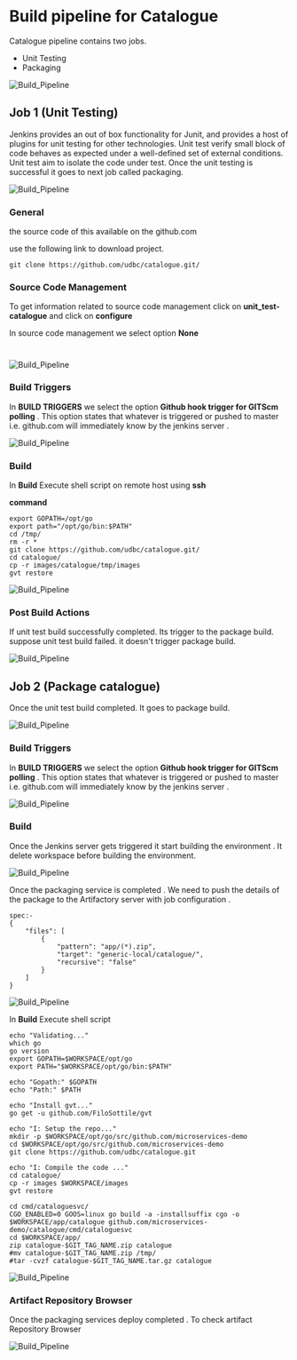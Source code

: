 # Build pipeline for Catalogue
Catalogue pipeline contains two jobs.

* Unit Testing
* Packaging


![Build_Pipeline](images/catalogue/building_pipeline.png) 

## Job 1 (Unit Testing) 
Jenkins provides an out of box functionality for Junit, and provides a host of plugins for unit testing for other technologies. Unit test verify small block of code behaves as expected under a well-defined set of external conditions. Unit test aim to isolate the code under test. Once the unit testing is successful it goes to next job called packaging.

![Build_Pipeline](images/catalogue/unit_testing.png) 

### General
the source code of this available on the github.com



use the following link to download project.

	git clone https://github.com/udbc/catalogue.git/

### Source Code Management
To get information related to source code management click on **unit_test-catalogue** and click on **configure**

In source code management we select option **None**
#

![Build_Pipeline](images/catalogue/source.png)

### Build Triggers

In **BUILD TRIGGERS** we select the option **Github hook trigger for GITScm polling** . This option states that whatever is triggered or pushed to master i.e.  github.com will immediately know by the jenkins server .
 
![Build_Pipeline](images/catalogue/build_triggers.png)

### Build

In **Build** Execute shell script on remote host using **ssh**

**command**

	export GOPATH=/opt/go
	export path="/opt/go/bin:$PATH"
	cd /tmp/
	rm -r *
	git clone https://github.com/udbc/catalogue.git/
	cd catalogue/
	cp -r images/catalogue/tmp/images
	gvt restore

	
![Build_Pipeline](images/catalogue/build.png)

### Post Build Actions
If unit test build successfully completed. Its trigger to the package build. suppose unit test build failed. it doesn't trigger package build.

![Build_Pipeline](images/catalogue/post_build_action.png)


## Job 2 (Package catalogue) 
 Once the unit test build completed. It goes to package build.

![Build_Pipeline](images/catalogue/package.png)

### Build Triggers

In **BUILD TRIGGERS** we select the option **Github hook trigger for GITScm polling** . This option states that whatever is triggered or pushed to master i.e.  github.com will immediately know by the jenkins server .

![Build_Pipeline](images/catalogue/build_t.png)

### Build

Once the Jenkins server gets triggered it start building the environment . It delete workspace before building the environment.

![Build_Pipeline](images/catalogue/build_e.png)

Once the packaging service is completed . We need to push the details of the package to the  Artifactory server with job configuration .

	spec:-
	{
    	"files": [
    	    {
    	        "pattern": "app/(*).zip",
    	        "target": "generic-local/catalogue/",
    	        "recursive": "false"
    	    }
    	]
	} 

![Build_Pipeline](images/catalogue/art_conf.png)

In **Build** Execute shell script

	echo "Validating..."
	which go
	go version
	export GOPATH=$WORKSPACE/opt/go
	export PATH="$WORKSPACE/opt/go/bin:$PATH"
	
	echo "Gopath:" $GOPATH
	echo "Path:" $PATH
	
	echo "Install gvt..."
	go get -u github.com/FiloSottile/gvt
	
	echo "I: Setup the repo..."
	mkdir -p $WORKSPACE/opt/go/src/github.com/microservices-demo
	cd $WORKSPACE/opt/go/src/github.com/microservices-demo
	git clone https://github.com/udbc/catalogue.git
	
	echo "I: Compile the code ..."
	cd catalogue/
	cp -r images $WORKSPACE/images
	gvt restore
	
	cd cmd/cataloguesvc/
	CGO_ENABLED=0 GOOS=linux go build -a -installsuffix cgo -o $WORKSPACE/app/catalogue github.com/microservices-demo/catalogue/cmd/cataloguesvc
	cd $WORKSPACE/app/
	zip catalogue-$GIT_TAG_NAME.zip catalogue
	#mv catalogue-$GIT_TAG_NAME.zip /tmp/
	#tar -cvzf catalogue-$GIT_TAG_NAME.tar.gz catalogue


![Build_Pipeline](images/catalogue/build_p.png)


### Artifact Repository Browser

Once the packaging services deploy completed . To check artifact Repository Browser 


![Build_Pipeline](images/catalogue/gopal.png)